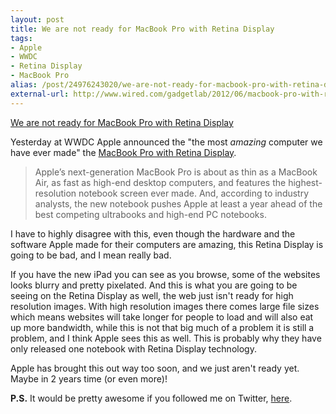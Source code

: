 ```yaml
---
layout: post
title: We are not ready for MacBook Pro with Retina Display
tags:
- Apple
- WWDC
- Retina Display
- MacBook Pro
alias: /post/24976243020/we-are-not-ready-for-macbook-pro-with-retina-display
external-url: http://www.wired.com/gadgetlab/2012/06/macbook-pro-with-retina-display-gives-apple-a-1-year-lead-on-ultrabooks/
---
```

[We are not ready for MacBook Pro with Retina Display](http://www.wired.com/gadgetlab/2012/06/macbook-pro-with-retina-display-gives-apple-a-1-year-lead-on-ultrabooks/)

Yesterday at WWDC Apple announced the "the most _amazing_ computer we have ever made" the [MacBook Pro with Retina Display](http://www.apple.com/macbook-pro/features/).

> Apple’s next-generation MacBook Pro is about as thin as a MacBook Air, as fast as high-end desktop computers, and features the highest-resolution notebook screen ever made. And, according to industry analysts, the new notebook pushes Apple at least a year ahead of the best competing ultrabooks and high-end PC notebooks.

I have to highly disagree with this, even though the hardware and the software Apple made for their computers are amazing, this Retina Display is going to be bad, and I mean really bad.

If you have the new iPad you can see as you browse, some of the websites looks blurry and pretty pixelated. And this is what you are going to be seeing on the Retina Display as well, the web just isn't ready for high resolution images. With high resolution images there comes large file sizes which means websites will take longer for people to load and will also eat up more bandwidth, while this is not that big much of a problem it is still a problem, and I think Apple sees this as well. This is probably why they have only released one notebook with Retina Display technology.

Apple has brought this out way too soon, and we just aren't ready yet. Maybe in 2 years time (or even more)!

**P.S.** It would be pretty awesome if you followed me on Twitter, [here](http://twitter.com/finitepost).
